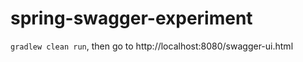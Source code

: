 spring-swagger-experiment
=========================

`gradlew clean run`, then go to http://localhost:8080/swagger-ui.html

